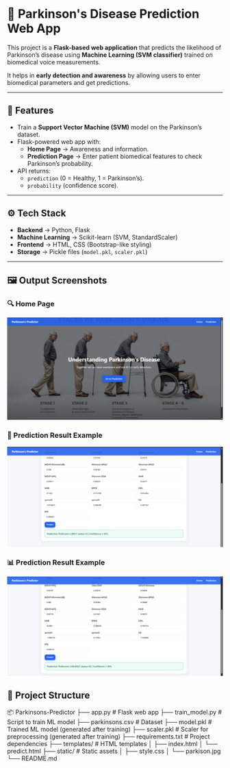 # 🧠 Parkinson's Disease Prediction Web App  

This project is a **Flask-based web application** that predicts the likelihood of Parkinson’s disease using **Machine Learning (SVM classifier)** trained on biomedical voice measurements.  

It helps in **early detection and awareness** by allowing users to enter biomedical parameters and get predictions.  

---

## 📌 Features
- Train a **Support Vector Machine (SVM)** model on the Parkinson’s dataset.  
- Flask-powered web app with:  
  - **Home Page** → Awareness and information.  
  - **Prediction Page** → Enter patient biomedical features to check Parkinson’s probability.  
- API returns:  
  - `prediction` (0 = Healthy, 1 = Parkinson’s).  
  - `probability` (confidence score).  

---

## ⚙️ Tech Stack
- **Backend** → Python, Flask  
- **Machine Learning** → Scikit-learn (SVM, StandardScaler)  
- **Frontend** → HTML, CSS (Bootstrap-like styling)  
- **Storage** → Pickle files (`model.pkl`, `scaler.pkl`)  

---

## 🖼️ Output Screenshots  

### 🔍 Home Page  
![Home](home_page.png)  

### 🎯 Prediction Result Example 
![Prediction Form](prediction1.png)  

### 📊 Prediction Result Example  
![Prediction Result](prediction0.png)


## 📂 Project Structure
📦 Parkinsons-Predictor
├── app.py # Flask web app
├── train_model.py # Script to train ML model
├── parkinsons.csv # Dataset
├── model.pkl # Trained ML model (generated after training)
├── scaler.pkl # Scaler for preprocessing (generated after training)
├── requirements.txt # Project dependencies
├── templates/ # HTML templates
│ ├── index.html
│ └── predict.html
├── static/ # Static assets
│ ├── style.css
│ └── parkison.jpg
└── README.md
